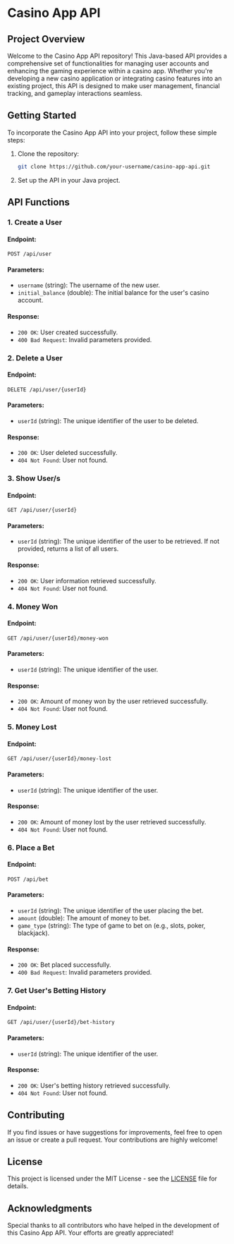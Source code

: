 # Casino App API

## Project Overview

Welcome to the Casino App API repository! This Java-based API provides a comprehensive set of functionalities for managing user accounts and enhancing the gaming experience within a casino app. Whether you're developing a new casino application or integrating casino features into an existing project, this API is designed to make user management, financial tracking, and gameplay interactions seamless.

## Getting Started

To incorporate the Casino App API into your project, follow these simple steps:

1. Clone the repository:

   ```bash
   git clone https://github.com/your-username/casino-app-api.git
   ```

2. Set up the API in your Java project.

## API Functions

### 1. Create a User

#### Endpoint:

```
POST /api/user
```

#### Parameters:

- `username` (string): The username of the new user.
- `initial_balance` (double): The initial balance for the user's casino account.

#### Response:

- `200 OK`: User created successfully.
- `400 Bad Request`: Invalid parameters provided.

### 2. Delete a User

#### Endpoint:

```
DELETE /api/user/{userId}
```

#### Parameters:

- `userId` (string): The unique identifier of the user to be deleted.

#### Response:

- `200 OK`: User deleted successfully.
- `404 Not Found`: User not found.

### 3. Show User/s

#### Endpoint:

```
GET /api/user/{userId}
```

#### Parameters:

- `userId` (string): The unique identifier of the user to be retrieved. If not provided, returns a list of all users.

#### Response:

- `200 OK`: User information retrieved successfully.
- `404 Not Found`: User not found.

### 4. Money Won

#### Endpoint:

```
GET /api/user/{userId}/money-won
```

#### Parameters:

- `userId` (string): The unique identifier of the user.

#### Response:

- `200 OK`: Amount of money won by the user retrieved successfully.
- `404 Not Found`: User not found.

### 5. Money Lost

#### Endpoint:

```
GET /api/user/{userId}/money-lost
```

#### Parameters:

- `userId` (string): The unique identifier of the user.

#### Response:

- `200 OK`: Amount of money lost by the user retrieved successfully.
- `404 Not Found`: User not found.

### 6. Place a Bet

#### Endpoint:

```
POST /api/bet
```

#### Parameters:

- `userId` (string): The unique identifier of the user placing the bet.
- `amount` (double): The amount of money to bet.
- `game_type` (string): The type of game to bet on (e.g., slots, poker, blackjack).

#### Response:

- `200 OK`: Bet placed successfully.
- `400 Bad Request`: Invalid parameters provided.

### 7. Get User's Betting History

#### Endpoint:

```
GET /api/user/{userId}/bet-history
```

#### Parameters:

- `userId` (string): The unique identifier of the user.

#### Response:

- `200 OK`: User's betting history retrieved successfully.
- `404 Not Found`: User not found.

## Contributing

If you find issues or have suggestions for improvements, feel free to open an issue or create a pull request. Your contributions are highly welcome!

## License

This project is licensed under the MIT License - see the [LICENSE](LICENSE) file for details.

## Acknowledgments

Special thanks to all contributors who have helped in the development of this Casino App API. Your efforts are greatly appreciated!